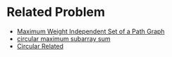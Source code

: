 

# Related Problem
- [Maximum Weight Independent Set of a Path Graph](https://github.com/ankitsablok89/Stanford_Online_Design_and_Analysis_of_Algorithms_Part_2/blob/master/Programming%20Assignment%203/Dynamic%20Programming%20Algorithms%20-%20Maximum%20Weight%20Independent%20Set%20of%20a%20Path%20Graph.cpp)
- [circular maximum subarray sum](https://github.com/vineetjohn/daily-coding-problem)
- [Circular Related](https://www.geeksforgeeks.org/maximum-contiguous-circular-sum/)


